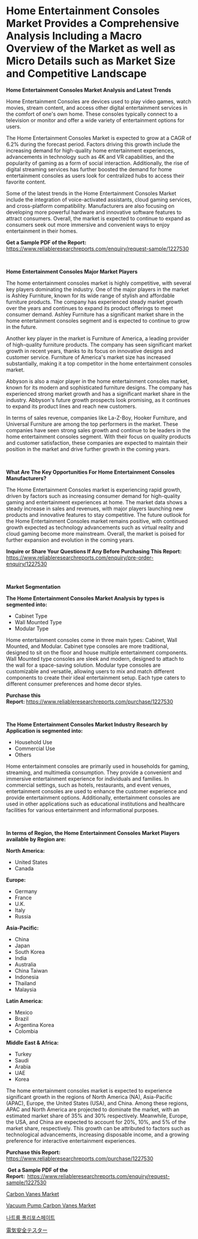 <p><h1>Home Entertainment Consoles Market Provides a Comprehensive Analysis Including a Macro Overview of the Market as well as Micro Details such as Market Size and Competitive Landscape</h1></p><p><strong>Home Entertainment Consoles Market Analysis and Latest Trends</strong></p>
<p><p>Home Entertainment Consoles are devices used to play video games, watch movies, stream content, and access other digital entertainment services in the comfort of one's own home. These consoles typically connect to a television or monitor and offer a wide variety of entertainment options for users.</p><p>The Home Entertainment Consoles Market is expected to grow at a CAGR of 6.2% during the forecast period. Factors driving this growth include the increasing demand for high-quality home entertainment experiences, advancements in technology such as 4K and VR capabilities, and the popularity of gaming as a form of social interaction. Additionally, the rise of digital streaming services has further boosted the demand for home entertainment consoles as users look for centralized hubs to access their favorite content.</p><p>Some of the latest trends in the Home Entertainment Consoles Market include the integration of voice-activated assistants, cloud gaming services, and cross-platform compatibility. Manufacturers are also focusing on developing more powerful hardware and innovative software features to attract consumers. Overall, the market is expected to continue to expand as consumers seek out more immersive and convenient ways to enjoy entertainment in their homes.</p></p>
<p><strong>Get a Sample PDF of the Report:&nbsp;</strong> <a href="https://www.reliableresearchreports.com/enquiry/request-sample/1227530">https://www.reliableresearchreports.com/enquiry/request-sample/1227530</a></p>
<p>&nbsp;</p>
<p><strong>Home Entertainment Consoles Major Market Players</strong></p>
<p><p>The home entertainment consoles market is highly competitive, with several key players dominating the industry. One of the major players in the market is Ashley Furniture, known for its wide range of stylish and affordable furniture products. The company has experienced steady market growth over the years and continues to expand its product offerings to meet consumer demand. Ashley Furniture has a significant market share in the home entertainment consoles segment and is expected to continue to grow in the future.</p><p>Another key player in the market is Furniture of America, a leading provider of high-quality furniture products. The company has seen significant market growth in recent years, thanks to its focus on innovative designs and customer service. Furniture of America's market size has increased substantially, making it a top competitor in the home entertainment consoles market.</p><p>Abbyson is also a major player in the home entertainment consoles market, known for its modern and sophisticated furniture designs. The company has experienced strong market growth and has a significant market share in the industry. Abbyson's future growth prospects look promising, as it continues to expand its product lines and reach new customers.</p><p>In terms of sales revenue, companies like La-Z-Boy, Hooker Furniture, and Universal Furniture are among the top performers in the market. These companies have seen strong sales growth and continue to be leaders in the home entertainment consoles segment. With their focus on quality products and customer satisfaction, these companies are expected to maintain their position in the market and drive further growth in the coming years.</p></p>
<p>&nbsp;</p>
<p><strong>What Are The Key Opportunities For Home Entertainment Consoles Manufacturers?</strong></p>
<p><p>The Home Entertainment Consoles market is experiencing rapid growth, driven by factors such as increasing consumer demand for high-quality gaming and entertainment experiences at home. The market data shows a steady increase in sales and revenues, with major players launching new products and innovative features to stay competitive. The future outlook for the Home Entertainment Consoles market remains positive, with continued growth expected as technology advancements such as virtual reality and cloud gaming become more mainstream. Overall, the market is poised for further expansion and evolution in the coming years.</p></p>
<p><strong>Inquire or Share Your Questions If Any Before Purchasing This Report:</strong> <a href="https://www.reliableresearchreports.com/enquiry/pre-order-enquiry/1227530">https://www.reliableresearchreports.com/enquiry/pre-order-enquiry/1227530</a></p>
<p>&nbsp;</p>
<p><strong>Market Segmentation</strong></p>
<p><strong>The Home Entertainment Consoles Market Analysis by types is segmented into:</strong></p>
<p><ul><li>Cabinet Type</li><li>Wall Mounted Type</li><li>Modular Type</li></ul></p>
<p><p>Home entertainment consoles come in three main types: Cabinet, Wall Mounted, and Modular. Cabinet type consoles are more traditional, designed to sit on the floor and house multiple entertainment components. Wall Mounted type consoles are sleek and modern, designed to attach to the wall for a space-saving solution. Modular type consoles are customizable and versatile, allowing users to mix and match different components to create their ideal entertainment setup. Each type caters to different consumer preferences and home decor styles.</p></p>
<p><strong>Purchase this Report:&nbsp;</strong><a href="https://www.reliableresearchreports.com/purchase/1227530">https://www.reliableresearchreports.com/purchase/1227530</a></p>
<p>&nbsp;</p>
<p><strong>The Home Entertainment Consoles Market Industry Research by Application is segmented into:</strong></p>
<p><ul><li>Household Use</li><li>Commercial Use</li><li>Others</li></ul></p>
<p><p>Home entertainment consoles are primarily used in households for gaming, streaming, and multimedia consumption. They provide a convenient and immersive entertainment experience for individuals and families. In commercial settings, such as hotels, restaurants, and event venues, entertainment consoles are used to enhance the customer experience and provide entertainment options. Additionally, entertainment consoles are used in other applications such as educational institutions and healthcare facilities for various entertainment and informational purposes.</p></p>
<p>&nbsp;</p>
<p><strong>In terms of Region, the Home Entertainment Consoles Market Players available by Region are:</strong></p>
<p>
    <p> <strong> North America: </strong>
        <ul>
            <li>United States</li>
            <li>Canada</li>
        </ul>
        </p> 
    <p> <strong> Europe: </strong>
        <ul>
            <li>Germany</li>
            <li>France</li>
            <li>U.K.</li>
            <li>Italy</li>
            <li>Russia</li>
        </ul>
        </p> 
    <p> <strong> Asia-Pacific: </strong>
        <ul>
            <li>China</li>
            <li>Japan</li>
            <li>South Korea</li>
            <li>India</li>
            <li>Australia</li>
            <li>China Taiwan</li>
            <li>Indonesia</li>
            <li>Thailand</li>
            <li>Malaysia</li>
        </ul>
        </p> 
    <p> <strong> Latin America: </strong>
        <ul>
            <li>Mexico</li>
            <li>Brazil</li>
            <li>Argentina Korea</li>
            <li>Colombia</li>
        </ul>
        </p> 
    <p> <strong> Middle East & Africa: </strong>
        <ul>
            <li>Turkey</li>
            <li>Saudi</li>
            <li>Arabia</li>
            <li>UAE</li>
            <li>Korea</li>
        </ul>
    </p>
    </p>
<p><p>The home entertainment consoles market is expected to experience significant growth in the regions of North America (NA), Asia-Pacific (APAC), Europe, the United States (USA), and China. Among these regions, APAC and North America are projected to dominate the market, with an estimated market share of 35% and 30% respectively. Meanwhile, Europe, the USA, and China are expected to account for 20%, 10%, and 5% of the market share, respectively. This growth can be attributed to factors such as technological advancements, increasing disposable income, and a growing preference for interactive entertainment experiences.</p></p>
<p><strong>Purchase this Report: </strong><a href="https://www.reliableresearchreports.com/purchase/1227530">https://www.reliableresearchreports.com/purchase/1227530</a></p>
<p>&nbsp;<strong>Get a Sample PDF of the Report:&nbsp;&nbsp;</strong><a href="https://www.reliableresearchreports.com/enquiry/request-sample/1227530">https://www.reliableresearchreports.com/enquiry/request-sample/1227530</a></p>
<p><strong></strong></p>
<p><p><a href="https://github.com/jsmusil/Market-Research-Report-List-2/blob/main/carbon-vanes-market.md">Carbon Vanes Market</a></p><p><a href="https://github.com/yemakinde/Market-Research-Report-List-1/blob/main/vacuum-pump-carbon-vanes-market.md">Vacuum Pump Carbon Vanes Market</a></p><p><a href="https://github.com/crfsywufhm81415/Market-Research-Report-List-1/blob/main/11989443571.md">나트륨 폴리포스페이트</a></p><p><a href="https://github.com/cnnriuez22368/Market-Research-Report-List-1/blob/main/89434983985.md">電気安全テスター</a></p></p>